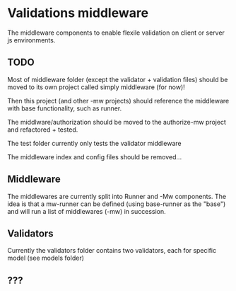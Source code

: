 # Validations middleware

The middleware components to enable flexile validation on client or server js environments.

## TODO

Most of middleware folder (except the validator + validation files) should be moved
to its own project called simply middleware (for now)!

Then this project (and other -mw projects) should reference the middleware with base functionality, such as runner.

The middlware/authorization should be moved to the authorize-mw project and refactored + tested.

The test folder currently only tests the validator middleware

The middleware index and config files should be removed...

## Middleware

The middlewares are currently split into Runner and -Mw components.
The idea is that a mw-runner can be defined (using base-runner as the "base") and will run a list of middlewares (-mw)
in succession.

## Validators

Currently the validators folder contains two validators, each for specific model (see models folder)

## ???


